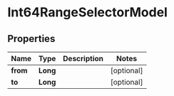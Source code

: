 

# Int64RangeSelectorModel


## Properties

| Name | Type | Description | Notes |
|------------ | ------------- | ------------- | -------------|
|**from** | **Long** |  |  [optional] |
|**to** | **Long** |  |  [optional] |



